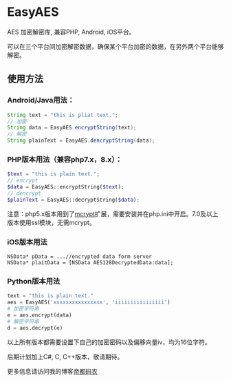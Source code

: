 # EasyAES
AES 加密解密库, 兼容PHP, Android, iOS平台。

可以在三个平台间加密解密数据，确保某个平台加密的数据，在另外两个平台能够解密。

## 使用方法

### Android/Java用法：
```Java
String text = "this is pliat text.";
// 加密
String data = EasyAES.encryptString(text);
// 解密
String plainText = EasyAES.dencryptString(data);
```


### PHP版本用法（兼容php7.x，8.x）：
```PHP
$text = "this is plain text.";
// encrypt
$data = EasyAES::encryptString($text);
// dencrypt
$plainText = EasyAES::decryptString($data);
```
注意：php5.x版本用到了[mcrypt](https://www.php.net/manual/en/book.mcrypt.php)扩展，需要安装并在php.ini中开启。7.0及以上版本使用ssl模块，无需mcrypt。


### iOS版本用法
```Object-C
NSData* pData = ...//encrypted data form server
NSData* plaitData = [NSData AES128DecryptedData:data];
```


### Python版本用法
```Python
text = "this is plain text."
aes = EasyAES('xxxxxxxxxxxxxxxx', 'iiiiiiiiiiiiiiii')
# 加密字符串
e = aes.encrypt(data)
# 解密字符串
d = aes.decrypt(e)
```

以上所有版本都需要设置下自己的加密密码以及偏移向量iv，均为16位字符。

后期计划加上C#, C, C++版本，敬请期待。

更多信息请访问我的博客[帝都码农](http://diducoder.com)